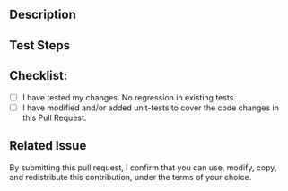 <!--- Title -->

## Description

<!--- Describe your changes in detail. -->

## Test Steps

<!-- Describe the steps to reproduce. -->

## Checklist:

<!--- Go over all the following points, and put an `x` in all the boxes that apply. -->
<!--- If you're unsure about any of these, don't hesitate to ask. We're here to help! -->

- [ ] I have tested my changes. No regression in existing tests.
- [ ] I have modified and/or added unit-tests to cover the code changes in this
      Pull Request.

## Related Issue

<!-- If any, please provide issue ID. -->

By submitting this pull request, I confirm that you can use, modify, copy, and
redistribute this contribution, under the terms of your choice.
